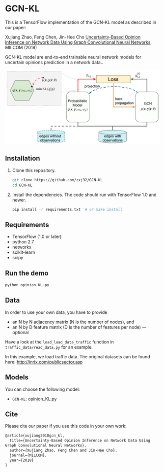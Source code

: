 # GCN-KL

This is a TensorFlow implementation of the GCN-KL model as described in our paper:
 
Xujiang Zhao, Feng Chen, Jin-Hee Cho [Uncertainty-Based Opinion Inference on Network Data Using Graph Convolutional Neural Networks](https://ieeexplore.ieee.org/abstract/document/8599840), MILCOM (2018)

GCN-KL model are end-to-end trainable neural network models for uncertain opinions prediction in a network data.. 

![GCN-KL](git_figure.PNG)


## Installation

1. Clone this repository.
   ```sh
   git clone https://github.com/zxj32/GCN-KL
   cd GCN-KL
   ```

2. Install the dependencies. The code should run with TensorFlow 1.0 and newer.
   ```sh
   pip install -r requirements.txt  # or make install
   ```

## Requirements
* TensorFlow (1.0 or later)
* python 2.7
* networkx
* scikit-learn
* scipy

## Run the demo

```bash
python opinion_KL.py
```

## Data

In order to use your own data, you have to provide 
* an N by N adjacency matrix (N is the number of nodes), and
* an N by D feature matrix (D is the number of features per node) -- optional

Have a look at the `load_load_data_traffic` function in `traffic_data/read_data.py` for an example.

In this example, we load traffic data. The original datasets can be found here: http://inrix.com/publicsector.asp


## Models

You can choose the following model: 
* `GCN-KL`: opinion_KL.py

## Cite

Please cite our paper if you use this code in your own work:

```
@article{xujiang2018gcn_kl,
  title={Uncertainty-Based Opinion Inference on Network Data Using Graph Convolutional Neural Networks},
  author={Xujiang Zhao, Feng Chen and Jin-Hee Cho},
  journal={MILCOM},
  year={2018}
}
```
